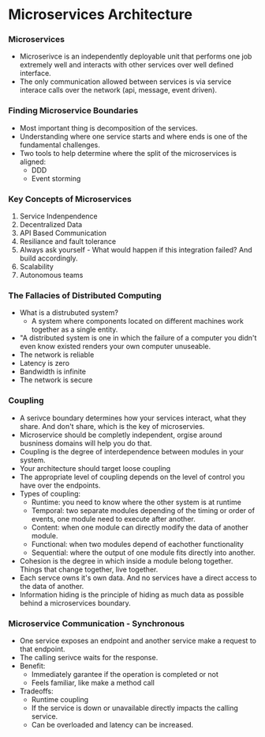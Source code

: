 # Microservices Architecture

### Microservices
- Microserivce is an independently deployable unit that performs one job extremely well and interacts with other services over well defined interface.
- The only communication allowed between services is via service interace calls over the network (api, message, event driven).

### Finding Microservice Boundaries
- Most important thing is decomposition of the services.
- Understanding where one service starts and where ends is one of the fundamental challenges.
- Two tools to help determine where the split of the microservices is aligned:
  - DDD
  - Event storming

### Key Concepts of Microservices
1. Service Indenpendence
2. Decentralized Data
3. API Based Communication
4. Resiliance and fault tolerance
  1. Always ask yourself - What would happen if this integration failed? And build accordingly.
5. Scalability
6. Autonomous teams

### The Fallacies of Distributed Computing
- What is a distrubuted system?
  - A system where components located on different machines work together as a single entity. 
- "A distributed system is one in which the failure of a computer you didn't even know existed renders your own computer unuseable.
- The network is reliable
- Latency is zero
- Bandwidth is infinite
- The network is secure

### Coupling
- A serivce boundary determines how your services interact, what they share. And don't share, which is the key of microservies.
- Microservice should be completly independent, orgise around busniness domains will help you do that.
- Coupling is the degree of interdependence between modules in your system.
- Your architecture should target loose coupling
- The appropriate level of coupling depends on the level of control you have over the endpoints.
- Types of coupling:
  - Runtime: you need to know where the other system is at runtime
  - Temporal: two separate modules depending of the timing or order of events, one module need to execute after another.
  - Content: when one module can directly modify the data of another module.
  - Functional: when two modules depend of eachother functionality
  - Sequential: where the output of one module fits directly into another.
- Cohesion is the degree in which inside a module belong together. Things that change together, live together.
- Each servce owns it's own data. And no services have a direct access to the data of another.
- Information hiding is the principle of hiding as much data as possible behind a microservices boundary.

### Microservice Communication - Synchronous
- One service exposes an endpoint and another service make a request to that endpoint.
- The calling serivce waits for the response.
- Benefit:
  - Immediately garantee if the operation is completed or not
  - Feels familiar, like make a method call
- Tradeoffs:
  - Runtime coupling
  - If the service is down or unavailable directly impacts the calling service.
  - Can be overloaded and latency can be increased.
